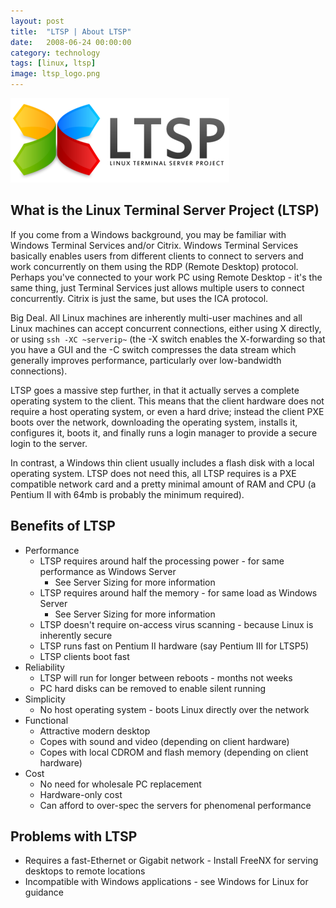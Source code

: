 ```yaml
---
layout: post
title:  "LTSP | About LTSP"
date:   2008-06-24 00:00:00
category: technology 
tags: [linux, ltsp]
image: ltsp_logo.png
---
```


<img src="/assets/ltsp_logo.png" class="image-right" alt="LTSP">

## What is the Linux Terminal Server Project (LTSP)

If you come from a Windows background, you may be familiar with Windows Terminal Services and/or Citrix.  Windows Terminal Services basically enables users from different clients to connect to servers and work concurrently on them using the RDP (Remote Desktop) protocol.  Perhaps you've connected to your work PC using Remote Desktop - it's the same thing, just Terminal Services just allows multiple users to connect concurrently.  Citrix is just the same, but uses the ICA protocol.

<!--more-->

Big Deal.  All Linux machines are inherently multi-user machines and all Linux machines can accept concurrent connections, either using X directly, or using `ssh -XC ~serverip~` (the -X switch enables the X-forwarding so that you have a GUI and the -C switch compresses the data stream which generally improves performance, particularly over low-bandwidth connections).

LTSP goes a massive step further, in that it actually serves a complete operating system to the client.  This means that the client hardware does not require a host operating system, or even a hard drive; instead the client PXE boots over the network, downloading the operating system, installs it, configures it, boots it, and finally runs a login manager to provide a secure login to the server.

In contrast, a Windows thin client usually includes a flash disk with a local operating system.  LTSP does not need this, all LTSP requires is a PXE compatible network card and a pretty minimal amount of RAM and CPU (a Pentium II with 64mb is probably the minimum required).

## Benefits of LTSP

   * Performance
      * LTSP requires around half the processing power - for same performance as Windows Server
         * See Server Sizing for more information
      * LTSP requires around half the memory - for same load as Windows Server
         * See Server Sizing for more information
      * LTSP doesn't require on-access virus scanning - because Linux is inherently secure
      * LTSP runs fast on Pentium II hardware (say Pentium III for LTSP5)
      * LTSP clients boot fast
   * Reliability
      * LTSP will run for longer between reboots - months not weeks
      * PC hard disks can be removed to enable silent running
   * Simplicity
      * No host operating system - boots Linux directly over the network
   * Functional
      * Attractive modern desktop
      * Copes with sound and video (depending on client hardware)
      * Copes with local CDROM and flash memory (depending on client hardware)
   * Cost
      * No need for wholesale PC replacement
      * Hardware-only cost
      * Can afford to over-spec the servers for phenomenal performance

## Problems with LTSP

   * Requires a fast-Ethernet or Gigabit network - Install FreeNX for serving desktops to remote locations
   * Incompatible with Windows applications - see Windows for Linux for guidance 


